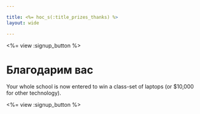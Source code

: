 ```yaml
---

title: <%= hoc_s(:title_prizes_thanks) %>
layout: wide

---
```


<%= view :signup_button %>

# Благодарим вас

Your whole school is now entered to win a class-set of laptops (or $10,000 for other technology).

<%= view :signup_button %>